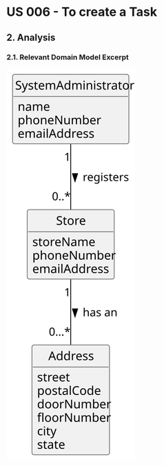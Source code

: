 # US 006 - To create a Task 

## 2. Analysis

### 2.1. Relevant Domain Model Excerpt 

![Domain Model](svg/us005-domain-model.svg)

